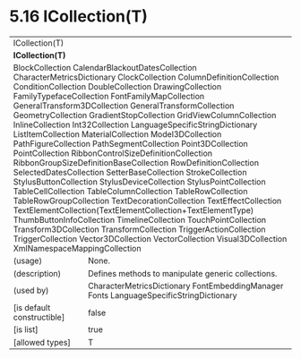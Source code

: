 <html dir="LTR" xmlns:mshelp="http://msdn.microsoft.com/mshelp" xmlns:ddue="http://ddue.schemas.microsoft.com/authoring/2003/5" xmlns:xlink="http://www.w3.org/1999/xlink" xmlns:tool="http://www.microsoft.com/tooltip">

<body>
 <input type="hidden" id="userDataCache" class="userDataStyle">
 <input type="hidden" id="hiddenScrollOffset">
 <img id="dropDownImage" style="display:none; height:0; width:0;" src="../local/drpdown.gif">
 <img id="dropDownHoverImage" style="display:none; height:0; width:0;" src="../local/drpdown_orange.gif">
 <img id="collapseImage" style="display:none; height:0; width:0;" src="../local/collapse.gif">
 <img id="expandImage" style="display:none; height:0; width:0;" src="../local/exp.gif">
 <img id="collapseAllImage" style="display:none; height:0; width:0;" src="../local/collall.gif">
 <img id="expandAllImage" style="display:none; height:0; width:0;" src="../local/expall.gif">
 <img id="copyImage" style="display:none; height:0; width:0;" src="../local/copycode.gif">
 <img id="copyHoverImage" style="display:none; height:0; width:0;" src="../local/copycodeHighlight.gif">
 <div id="header"><h1 class="heading">5.16 ICollection(T)</h1></div>

 <div id="mainSection">
 <div id="mainBody">
 <div id="allHistory" class="saveHistory" onsave="saveAll()" onload="loadAll()"></div>
 <p xmlns:wsd="http://wsdev.schemas.microsoft.com/authoring/2008/2" xmlns:msxsl="urn:schemas-microsoft-com:xslt" xmlns:script="urn:script" xmlns:build="urn:build">
 </p>
 <div id="sectionSection0" class="section" name="collapseableSection">
 <content xmlns="http://ddue.schemas.microsoft.com/authoring/2003/5" xmlns:wsd="http://wsdev.schemas.microsoft.com/authoring/2008/2" xmlns:msxsl="urn:schemas-microsoft-com:xslt" xmlns:script="urn:script" xmlns:build="urn:build">
 </content>
 </div>
 <div id="sectionSection1" class="section" name="collapseableSection">
 <content xmlns="http://ddue.schemas.microsoft.com/authoring/2003/5" xmlns:wsd="http://wsdev.schemas.microsoft.com/authoring/2008/2" xmlns:msxsl="urn:schemas-microsoft-com:xslt" xmlns:script="urn:script" xmlns:build="urn:build">
 <table class="ProtocolAuthoredTable" xmlns="">
 <tr><td colspan="2">
<mshelp:link keywords="54effda4-defa-496b-9df4-e6ae152e4a96" tabindex="0">ICollection(T)</mshelp:link> </td>
 </tr>
 <tr><td colspan="2">
 <b>
ICollection(T) </b>
 </td>
 </tr>
 <tr><td colspan="2">
<mshelp:link keywords="e3c43d2b-4a1a-49b8-8e5b-7c5c4c98968c" tabindex="0">BlockCollection</mshelp:link> <mshelp:link keywords="a83f575d-2cf7-435d-935e-f64953d7846f" tabindex="0">CalendarBlackoutDatesCollection</mshelp:link> <mshelp:link keywords="a5c08e75-715e-4910-893a-839e1e3b766e" tabindex="0">CharacterMetricsDictionary</mshelp:link> <mshelp:link keywords="21938221-08ce-4340-a62e-ddb4d417b059" tabindex="0">ClockCollection</mshelp:link> <mshelp:link keywords="2f58d1eb-71e5-4e16-8227-02c0370444cb" tabindex="0">ColumnDefinitionCollection</mshelp:link> <mshelp:link keywords="6714cf8d-79d3-46f1-a5a8-8a8824e37e66" tabindex="0">ConditionCollection</mshelp:link> <mshelp:link keywords="ad584127-366c-40ba-ba78-09944e40fe5d" tabindex="0">DoubleCollection</mshelp:link> <mshelp:link keywords="226a9276-cd7a-4b16-a54c-74c78828e37a" tabindex="0">DrawingCollection</mshelp:link> <mshelp:link keywords="81460428-d969-498a-b07f-4c4620012365" tabindex="0">FamilyTypefaceCollection</mshelp:link> <mshelp:link keywords="55ec3d45-c1b9-4b18-b8e7-d5472b6ceb79" tabindex="0">FontFamilyMapCollection</mshelp:link> <mshelp:link keywords="d8f79f42-2ed8-4f8c-8ea6-3c7f40d3d9f3" tabindex="0">GeneralTransform3DCollection</mshelp:link> <mshelp:link keywords="489cd00a-6ba5-4d60-ad54-98da8008bccb" tabindex="0">GeneralTransformCollection</mshelp:link> <mshelp:link keywords="f51f8c1c-8541-4015-8066-fb8cf8a1b3fb" tabindex="0">GeometryCollection</mshelp:link> <mshelp:link keywords="deb0087c-4ed0-45aa-94d8-a0cd239ed123" tabindex="0">GradientStopCollection</mshelp:link> <mshelp:link keywords="75d237ec-4337-4705-99ba-d4cffb987330" tabindex="0">GridViewColumnCollection</mshelp:link> <mshelp:link keywords="bff5e76c-66c1-4ef2-bfe2-b1a82fa64046" tabindex="0">InlineCollection</mshelp:link> <mshelp:link keywords="2aa9a623-84e1-4202-abbd-d80235b65629" tabindex="0">Int32Collection</mshelp:link> <mshelp:link keywords="c2637d59-fbfa-4b15-94ce-c1e791b970b3" tabindex="0">LanguageSpecificStringDictionary</mshelp:link> <mshelp:link keywords="2ee3f07b-23a6-426e-8fd9-6e919d000e92" tabindex="0">ListItemCollection</mshelp:link> <mshelp:link keywords="b3933e21-1b1d-4c90-b503-25acfe0d3e80" tabindex="0">MaterialCollection</mshelp:link> <mshelp:link keywords="0c90d0c9-c518-4a76-8fd6-02ba85d23bad" tabindex="0">Model3DCollection</mshelp:link> <mshelp:link keywords="cd42dbfc-a5f9-452d-9c9f-6761bee414ff" tabindex="0">PathFigureCollection</mshelp:link> <mshelp:link keywords="4b43062c-9a97-4b89-849d-d61853d53194" tabindex="0">PathSegmentCollection</mshelp:link> <mshelp:link keywords="0923d0aa-7489-4f82-8042-158ed3584ea7" tabindex="0">Point3DCollection</mshelp:link> <mshelp:link keywords="3391691d-cc37-4221-8bbb-d6f14d5e3da8" tabindex="0">PointCollection</mshelp:link> <mshelp:link keywords="ccb786b5-a739-4ed4-b980-3a1d85ddb0cd" tabindex="0">RibbonControlSizeDefinitionCollection</mshelp:link> <mshelp:link keywords="70792109-6776-4bf6-883d-6de02bd7338f" tabindex="0">RibbonGroupSizeDefinitionBaseCollection</mshelp:link> <mshelp:link keywords="02e302ff-0e04-427d-8e6b-0e921dd71a86" tabindex="0">RowDefinitionCollection</mshelp:link> <mshelp:link keywords="79bb5e96-bd05-475f-8f0d-8f0c5bc20239" tabindex="0">SelectedDatesCollection</mshelp:link> <mshelp:link keywords="f8d74084-928e-4197-b7c1-165c5517a2e4" tabindex="0">SetterBaseCollection</mshelp:link> <mshelp:link keywords="c7a393ea-2234-4aac-86b3-43920a0585be" tabindex="0">StrokeCollection</mshelp:link> <mshelp:link keywords="5b46fdc4-3f15-481b-8d4c-1c72d4e12545" tabindex="0">StylusButtonCollection</mshelp:link> <mshelp:link keywords="0fdffd05-45f0-45f1-9dad-0d52f294726c" tabindex="0">StylusDeviceCollection</mshelp:link> <mshelp:link keywords="e0a8a235-5e16-4c70-a1d8-c23e002391cc" tabindex="0">StylusPointCollection</mshelp:link> <mshelp:link keywords="aeade11e-8b6b-414e-8b26-f061221ab0ee" tabindex="0">TableCellCollection</mshelp:link> <mshelp:link keywords="414e8b6c-895f-40fd-92cd-620f383c4f63" tabindex="0">TableColumnCollection</mshelp:link> <mshelp:link keywords="aa8e05d5-1eb5-44b7-b6f9-4f7238732512" tabindex="0">TableRowCollection</mshelp:link> <mshelp:link keywords="ea1043a2-da1c-4950-9144-c7f694ad1281" tabindex="0">TableRowGroupCollection</mshelp:link> <mshelp:link keywords="d5dff2e9-adf7-4ea9-8a32-40c411010c42" tabindex="0">TextDecorationCollection</mshelp:link> <mshelp:link keywords="a8806de8-30df-4126-b0aa-17205f53cd6c" tabindex="0">TextEffectCollection</mshelp:link> <mshelp:link keywords="ea55a45f-cd1d-44dc-8cb8-da8482779e5d" tabindex="0">TextElementCollection</mshelp:link>(<mshelp:link keywords="d4c32be8-d35d-40a7-aca9-62a23728b9be" tabindex="0">TextElementCollection+TextElementType</mshelp:link>) <mshelp:link keywords="e7315651-eace-46b5-aad6-05fe3af9e6a8" tabindex="0">ThumbButtonInfoCollection</mshelp:link> <mshelp:link keywords="da2a5111-8880-4a00-b800-bb1b39ec6f4a" tabindex="0">TimelineCollection</mshelp:link> <mshelp:link keywords="eb009fda-1aad-4c50-9695-430fe33207c8" tabindex="0">TouchPointCollection</mshelp:link> <mshelp:link keywords="01784bc2-2b78-41ff-b572-33467a5ff09d" tabindex="0">Transform3DCollection</mshelp:link> <mshelp:link keywords="69300207-2fd2-4cbf-92a8-ed0cb7ebc4bc" tabindex="0">TransformCollection</mshelp:link> <mshelp:link keywords="42deb9fa-2a22-4730-9025-2fef4203dcfd" tabindex="0">TriggerActionCollection</mshelp:link> <mshelp:link keywords="76e55a82-2c16-41ac-bcc6-3749a24a20a0" tabindex="0">TriggerCollection</mshelp:link> <mshelp:link keywords="b270ec2a-7ab4-497a-862f-11d282099a2c" tabindex="0">Vector3DCollection</mshelp:link> <mshelp:link keywords="31877bc8-0ad9-4854-a500-a1c85c6d2083" tabindex="0">VectorCollection</mshelp:link> <mshelp:link keywords="47bb34af-4bf1-4343-8186-760b512cb088" tabindex="0">Visual3DCollection</mshelp:link> <mshelp:link keywords="cf8d27cd-a4cf-48ca-bc3b-9dfd332ca838" tabindex="0">XmlNamespaceMappingCollection</mshelp:link> </td>
 </tr>
 <tr><td><div class="indent0">(usage)</div></td>
 <td>None. </td>
 </tr>
 <tr><td><div class="indent0">(description)</div></td>
 <td>Defines methods to manipulate generic collections. </td>
 </tr>
 <tr><td><div class="indent0">(used by)</div></td>
 <td><mshelp:link keywords="a5c08e75-715e-4910-893a-839e1e3b766e" tabindex="0">CharacterMetricsDictionary</mshelp:link> <mshelp:link keywords="90f11439-4fdd-450b-981c-a20705bff2ad" tabindex="0">FontEmbeddingManager</mshelp:link> <mshelp:link keywords="ce9c77fb-2dd6-4ff5-a60b-5cfdd5ab1391" tabindex="0">Fonts</mshelp:link> <mshelp:link keywords="c2637d59-fbfa-4b15-94ce-c1e791b970b3" tabindex="0">LanguageSpecificStringDictionary</mshelp:link> </td>
 </tr>
 <tr><td><div class="indent0">[is default constructible]</div></td>
 <td>false </td>
 </tr>
 <tr><td><div class="indent0">[is list]</div></td>
 <td>true </td>
 </tr>
 <tr><td><div class="indent0">[allowed types]</div></td>
 <td>T </td>
 </tr>
</table>
 </content>
 </div>
 <!--[if gte IE 5]>
 <tool:tip element="languageFilterToolTip" avoidmouse="false"/>
 <![endif]-->
 </div>
 <a name="feedback"></a><span></span>
 </div>
</body></html>
